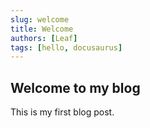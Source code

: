 ```yaml
---
slug: welcome
title: Welcome
authors: [Leaf]
tags: [hello, docusaurus]
---
```


<!--truncate-->

## Welcome to my blog

This is my first blog post.